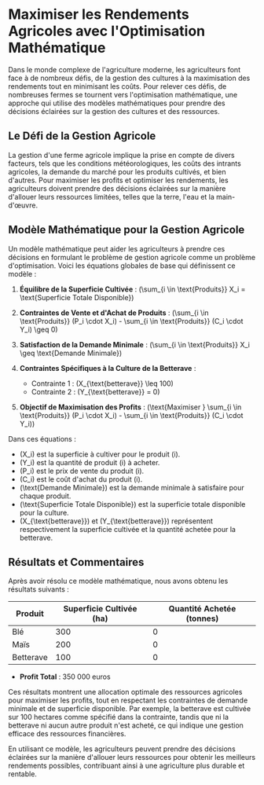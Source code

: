 # Maximiser les Rendements Agricoles avec l'Optimisation Mathématique

Dans le monde complexe de l'agriculture moderne, les agriculteurs font face à de nombreux défis, de la gestion des cultures à la maximisation des rendements tout en minimisant les coûts. Pour relever ces défis, de nombreuses fermes se tournent vers l'optimisation mathématique, une approche qui utilise des modèles mathématiques pour prendre des décisions éclairées sur la gestion des cultures et des ressources.

## Le Défi de la Gestion Agricole

La gestion d'une ferme agricole implique la prise en compte de divers facteurs, tels que les conditions météorologiques, les coûts des intrants agricoles, la demande du marché pour les produits cultivés, et bien d'autres. Pour maximiser les profits et optimiser les rendements, les agriculteurs doivent prendre des décisions éclairées sur la manière d'allouer leurs ressources limitées, telles que la terre, l'eau et la main-d'œuvre.

## Modèle Mathématique pour la Gestion Agricole

Un modèle mathématique peut aider les agriculteurs à prendre ces décisions en formulant le problème de gestion agricole comme un problème d'optimisation. Voici les équations globales de base qui définissent ce modèle :

1. **Équilibre de la Superficie Cultivée** :
   \(\sum_{i \in \text{Produits}} X_i = \text{Superficie Totale Disponible}\)

2. **Contraintes de Vente et d'Achat de Produits** :
   \(\sum_{i \in \text{Produits}} (P_i \cdot X_i) - \sum_{i \in \text{Produits}} (C_i \cdot Y_i) \geq 0\)

3. **Satisfaction de la Demande Minimale** :
   \(\sum_{i \in \text{Produits}} X_i \geq \text{Demande Minimale}\)

4. **Contraintes Spécifiques à la Culture de la Betterave** :
   - Contrainte 1 : \(X_{\text{betterave}} \leq 100\)
   - Contrainte 2 : \(Y_{\text{betterave}} = 0\)

5. **Objectif de Maximisation des Profits** :
   \(\text{Maximiser } \sum_{i \in \text{Produits}} (P_i \cdot X_i) - \sum_{i \in \text{Produits}} (C_i \cdot Y_i)\)


Dans ces équations :
- \(X_i\) est la superficie à cultiver pour le produit \(i\).
- \(Y_i\) est la quantité de produit \(i\) à acheter.
- \(P_i\) est le prix de vente du produit \(i\).
- \(C_i\) est le coût d'achat du produit \(i\).
- \(\text{Demande Minimale}\) est la demande minimale à satisfaire pour chaque produit.
- \(\text{Superficie Totale Disponible}\) est la superficie totale disponible pour la culture.
- \(X_{\text{betterave}}\) et \(Y_{\text{betterave}}\) représentent respectivement la superficie cultivée et la quantité achetée pour la betterave.

## Résultats et Commentaires

Après avoir résolu ce modèle mathématique, nous avons obtenu les résultats suivants :

| Produit  | Superficie Cultivée (ha) | Quantité Achetée (tonnes) |
|----------|---------------------------|---------------------------|
| Blé      | 300                       | 0                         |
| Maïs     | 200                       | 0                         |
| Betterave| 100                       | 0                         |

- **Profit Total** : 350 000 euros

Ces résultats montrent une allocation optimale des ressources agricoles pour maximiser les profits, tout en respectant les contraintes de demande minimale et de superficie disponible. Par exemple, la betterave est cultivée sur 100 hectares comme spécifié dans la contrainte, tandis que ni la betterave ni aucun autre produit n'est acheté, ce qui indique une gestion efficace des ressources financières.

En utilisant ce modèle, les agriculteurs peuvent prendre des décisions éclairées sur la manière d'allouer leurs ressources pour obtenir les meilleurs rendements possibles, contribuant ainsi à une agriculture plus durable et rentable.
